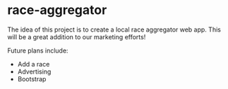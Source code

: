# race-aggregator

The idea of this project is to create a local race aggregator web app. This will be a great addition to our marketing efforts!

Future plans include:
  - Add a race
  - Advertising
  - Bootstrap

